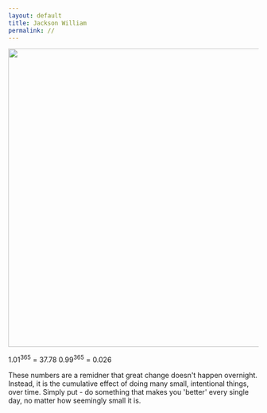```yaml
---
layout: default 
title: Jackson William
permalink: //
---
```


<img src="{{site.imgurl}}/theranch.jpg" height="600" />

1.01<sup>365</sup> = 37.78 0.99<sup>365</sup> = 0.026

These numbers are a remidner that great change doesn't happen overnight. Instead, it is the cumulative effect of doing many small, intentional things, over time. Simply put - do something that makes you 'better' every single day, no matter how seemingly small it is.



